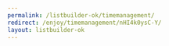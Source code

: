 ```yaml
---
permalink: /listbuilder-ok/timemanagement/
redirect: /enjoy/timemanagement/nHI4k0ysC-Y/
layout: listbuilder-ok
---
```

